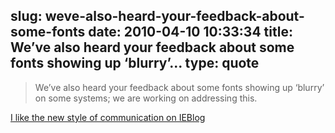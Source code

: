 slug: weve-also-heard-your-feedback-about-some-fonts
date: 2010-04-10 10:33:34
title: We’ve also heard your feedback about some fonts showing up ‘blurry’...
type: quote
---

> We’ve also heard your feedback about some fonts showing up ‘blurry’ on some systems; we are working on addressing this.

[I like the new style of communication on IEBlog](http://blogs.msdn.com/ie/archive/2010/04/09/Benefits-of-GPU-powered-HTML5.aspx)
